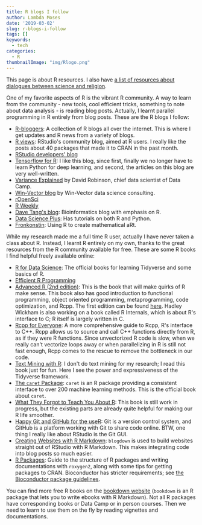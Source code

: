 ```yaml
---
title: R blogs I follow
author: Lambda Moses
date: '2019-03-02'
slug: r-blogs-i-follow
tags: []
keywords:
  - tech
categories:
  - R
thumbnailImage: "img/Rlogo.png"
---
```


This page is about R resources. I also have [a list of resources about dialogues between science and religion](https://fromsystosys.netlify.com/2018/07/28/resources/).

One of my favorite aspects of R is the vibrant R community. A way to learn from the community - new tools, cool efficient tricks, something to note about data analysis - is reading blog posts. Actually, I learnt parallel programming in R entirely from blog posts. These are the R blogs I follow:

* [R-bloggers](https://www.r-bloggers.com): A collection of R blogs all over the internet. This is where I get updates and R news from a variety of blogs.
* [R views](https://rviews.rstudio.com): RStudio's community blog, aimed at R users. I really like the posts about 40 packages that made it to CRAN in the past month.
* [RStudio developers' blog](https://blog.rstudio.com)
* [Tensorflow for R](https://blogs.rstudio.com/tensorflow/): I like this blog, since first, finally we no longer have to learn Python for deep learning, and second, the articles on this blog are very well-written.
* [Variance Explained](http://varianceexplained.org) by David Robinson, chief data scientist of Data Camp.
* [Win-Vector blog](http://www.win-vector.com/blog/) by Win-Vector data science consulting.
* [rOpenSci](https://ropensci.org/blog/)
* [R Weekly](https://rweekly.org)
* [Dave Tang's blog](https://davetang.org/muse/): Bioinformatics blog with emphasis on R.
* [Data Science Plus](https://datascienceplus.com): Has tutorials on both R and Python.
* [Fronkonstin](https://fronkonstin.com): Using R to create mathematical aRt.

While my research made me a full time R user, actually I have never taken a class about R. Instead, I learnt R entirely on my own, thanks to the great resources from the R community available for free. These are some R books I find helpful freely available online:

* [R for Data Science](https://r4ds.had.co.nz): The official books for learning Tidyverse and some basics of R.
* [Efficient R Programming](https://bookdown.org/csgillespie/efficientR/)
* [Advanced R (2nd edition)](https://adv-r.hadley.nz): This is the book that will make quirks of R make sense. This book also has good introduction to functional programming, object oriented programming, metaprogramming, code optimization, and Rcpp. The first edition can be found [here](http://adv-r.had.co.nz). Hadley Wickham is also working on a book called R Internals, which is about R's interface to C; R itself is largely written in C.
* [Rcpp for Everyone](https://teuder.github.io/rcpp4everyone_en/): A more comprehensive guide to Rcpp, R's interface to C++. Rcpp allows us to source and call C++ functions directly from R, as if they were R functions. Since unvectorized R code is slow, when we really can't vectorize loops away or when parallelizing in R is still not fast enough, Rcpp comes to the rescue to remove the bottleneck in our code. 
* [Text Mining with R](https://www.tidytextmining.com): I don't do text mining for my research; I read this book just for fun. Here I see the power and expressiveness of the Tidyverse framework.
* [The `caret` Package](http://topepo.github.io/caret/index.html): `caret` is an R package providing a consistent interface to over 200 machine learning methods. This is the official book about `caret`.
* [What They Forgot to Teach You About R](https://whattheyforgot.org): This book is still work in progress, but the existing parts are already quite helpful for making our R life smoother.
* [Happy Git and GitHub for the useR](https://happygitwithr.com): Git is a version control system, and GitHub is a platform working with Git to share code online. BTW, one thing I really like about RStudio is the Git GUI.
* [Creating Websites with R Markdown](https://bookdown.org/yihui/blogdown/): `blogdown` is used to build websites straight out of RStudio with R Markdown. This makes integrating code into blog posts so much easier.
* [R Packages](http://r-pkgs.had.co.nz): Guide to the structure of R packages and writing documentations with `roxygen2`, along with some tips for getting packages to CRAN. Bioconductor has stricter requirements; see [the Bioconductor package guidelines](https://bioconductor.org/developers/package-guidelines/).

You can find more free R books on the [bookdown website](https://bookdown.org) (`bookdown` is an R package that lets you to write ebooks with R Markdown). Not all R packages have corresponding books or Data Camp or in person courses. Then we need to learn to use them on the fly by reading vignettes and documentations.
